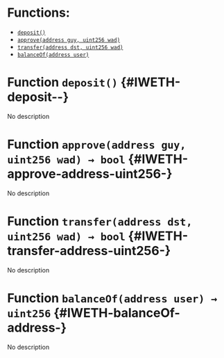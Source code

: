 

# Functions:
- [`deposit()`](#IWETH-deposit--)
- [`approve(address guy, uint256 wad)`](#IWETH-approve-address-uint256-)
- [`transfer(address dst, uint256 wad)`](#IWETH-transfer-address-uint256-)
- [`balanceOf(address user)`](#IWETH-balanceOf-address-)


# Function `deposit()` {#IWETH-deposit--}
No description
# Function `approve(address guy, uint256 wad) → bool` {#IWETH-approve-address-uint256-}
No description
# Function `transfer(address dst, uint256 wad) → bool` {#IWETH-transfer-address-uint256-}
No description
# Function `balanceOf(address user) → uint256` {#IWETH-balanceOf-address-}
No description

